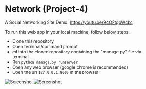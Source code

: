 # Network (Project-4)
A Social Networking Site Demo: https://youtu.be/94OPtqoW4bc <br>

To run this web app in your local machine, follow below steps:
- Clone this repository
- Open terminal/command prompt
- cd into the cloned repository containing the "manage.py" file via terminal
- Run ```python manage.py runserver```
- Open any web browser (google chrome is recommended)
- Open the url ```127.0.0.1:8000``` in the browser

![Screenshot](https://github.com/jatin-47/project4-network/blob/master/Screenshot%20(143).png)
![Screenshot](https://github.com/jatin-47/project4-network/blob/master/Screenshot%20(144).png)
